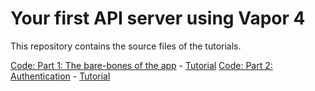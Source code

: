 # Your first API server using Vapor 4

This repository contains the source files of the tutorials.

[Code: Part 1: The bare-bones of the app](https://github.com/kicsipixel/outdoor_gym_api/tree/main/part1) - [Tutorial](https://medium.com/@kicsipixel/your-first-api-server-using-vapor-4-9a0c0c874470)
[Code: Part 2: Authentication](https://github.com/kicsipixel/outdoor_gym_api/tree/main/part2) - [Tutorial](https://medium.com/@kicsipixel/adding-authentication-to-your-first-vapor-api-server-6846d75b260a)


